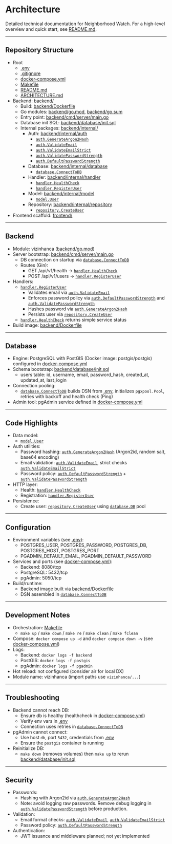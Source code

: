 # Architecture

Detailed technical documentation for Neighborhood Watch. For a high-level overview and quick start, see [README.md](README.md).

---

## Repository Structure

- Root
  - [.env](.env)
  - [.gitignore](.gitignore)
  - [docker-compose.yml](docker-compose.yml)
  - [Makefile](Makefile)
  - [README.md](README.md)
  - [ARCHITECTURE.md](ARCHITECTURE.md)
- Backend: [backend/](backend)
  - Build: [backend/Dockerfile](backend/Dockerfile)
  - Go modules: [backend/go.mod](backend/go.mod), [backend/go.sum](backend/go.sum)
  - Entry point: [backend/cmd/server/main.go](backend/cmd/server/main.go)
  - Database init SQL: [backend/database/init.sql](backend/database/init.sql)
  - Internal packages: [backend/internal/](backend/internal)
    - Auth: [backend/internal/auth](backend/internal/auth)
      - [`auth.GenerateArgon2Hash`](backend/internal/auth/password.go)
      - [`auth.ValidateEmail`](backend/internal/auth/validate_email.go)
      - [`auth.ValidateEmailStrict`](backend/internal/auth/validate_email.go)
      - [`auth.ValidatePasswordStrength`](backend/internal/auth/validate_password.go)
      - [`auth.DefaultPasswordStrength`](backend/internal/auth/validate_password.go)
    - Database: [backend/internal/database](backend/internal/database)
      - [`database.ConnectToDB`](backend/internal/database/db.go)
    - Handler: [backend/internal/handler](backend/internal/handler)
      - [`handler.HealthCheck`](backend/internal/handler/health_handler.go)
      - [`handler.RegisterUser`](backend/internal/handler/user_handler.go)
    - Model: [backend/internal/model](backend/internal/model)
      - [`model.User`](backend/internal/model/user_struct.go)
    - Repository: [backend/internal/repository](backend/internal/repository)
      - [`repository.CreateUser`](backend/internal/repository/user_repository.go)
- Frontend scaffold: [frontend/](frontend)

---

## Backend

- Module: vizinhanca ([backend/go.mod](backend/go.mod))
- Server bootstrap: [backend/cmd/server/main.go](backend/cmd/server/main.go)
  - DB connection on startup via [`database.ConnectToDB`](backend/internal/database/db.go)
  - Routes (Gin):
    - GET /api/v1/health → [`handler.HealthCheck`](backend/internal/handler/health_handler.go)
    - POST /api/v1/users → [`handler.RegisterUser`](backend/internal/handler/user_handler.go)
- Handlers:
  - [`handler.RegisterUser`](backend/internal/handler/user_handler.go)
    - Validates email via [`auth.ValidateEmail`](backend/internal/auth/validate_email.go)
    - Enforces password policy via [`auth.DefaultPasswordStrength`](backend/internal/auth/validate_password.go) and [`auth.ValidatePasswordStrength`](backend/internal/auth/validate_password.go)
    - Hashes password via [`auth.GenerateArgon2Hash`](backend/internal/auth/password.go)
    - Persists user via [`repository.CreateUser`](backend/internal/repository/user_repository.go)
  - [`handler.HealthCheck`](backend/internal/handler/health_handler.go) returns simple service status
- Build image: [backend/Dockerfile](backend/Dockerfile)

---

## Database

- Engine: PostgreSQL with PostGIS (Docker image: postgis/postgis) configured in [docker-compose.yml](docker-compose.yml)
- Schema bootstrap: [backend/database/init.sql](backend/database/init.sql)
  - users table: id, username, email, password_hash, created_at, updated_at, last_login
- Connection pooling:
  - [`database.ConnectToDB`](backend/internal/database/db.go) builds DSN from [.env](.env), initializes `pgxpool.Pool`, retries with backoff and health check (Ping)
- Admin tool: pgAdmin service defined in [docker-compose.yml](docker-compose.yml)

---

## Code Highlights

- Data model:
  - [`model.User`](backend/internal/model/user_struct.go)
- Auth utilities:
  - Password hashing: [`auth.GenerateArgon2Hash`](backend/internal/auth/password.go) (Argon2id, random salt, base64 encoding)
  - Email validation: [`auth.ValidateEmail`](backend/internal/auth/validate_email.go), strict checks [`auth.ValidateEmailStrict`](backend/internal/auth/validate_email.go)
  - Password policy: [`auth.DefaultPasswordStrength`](backend/internal/auth/validate_password.go) + [`auth.ValidatePasswordStrength`](backend/internal/auth/validate_password.go)
- HTTP layer:
  - Health: [`handler.HealthCheck`](backend/internal/handler/health_handler.go)
  - Registration: [`handler.RegisterUser`](backend/internal/handler/user_handler.go)
- Persistence:
  - Create user: [`repository.CreateUser`](backend/internal/repository/user_repository.go) using [`database.DB`](backend/internal/database/db.go) pool

---

## Configuration

- Environment variables (see [.env](.env)):
  - POSTGRES_USER, POSTGRES_PASSWORD, POSTGRES_DB, POSTGRES_HOST, POSTGRES_PORT
  - PGADMIN_DEFAULT_EMAIL, PGADMIN_DEFAULT_PASSWORD
- Services and ports (see [docker-compose.yml](docker-compose.yml)):
  - Backend: 8080/tcp
  - PostgreSQL: 5432/tcp
  - pgAdmin: 5050/tcp
- Build/runtime:
  - Backend image built via [backend/Dockerfile](backend/Dockerfile)
  - DSN assembled in [`database.ConnectToDB`](backend/internal/database/db.go)

---

## Development Notes

- Orchestration: [Makefile](Makefile)
  - `make up` / `make down` / `make re` / `make clean` / `make fclean`
- Compose: `docker compose up -d` and `docker compose down -v` (see [docker-compose.yml](docker-compose.yml))
- Logs:
  - Backend: `docker logs -f backend`
  - PostGIS: `docker logs -f postgis`
  - pgAdmin: `docker logs -f pgadmin`
- Hot reload: not configured (consider air for local DX)
- Module name: vizinhanca (import paths use `vizinhanca/...`)

---

## Troubleshooting

- Backend cannot reach DB:
  - Ensure db is healthy (healthcheck in [docker-compose.yml](docker-compose.yml))
  - Verify env vars in [.env](.env)
  - Connection uses retries in [`database.ConnectToDB`](backend/internal/database/db.go)
- pgAdmin cannot connect:
  - Use host `db`, port `5432`, credentials from [.env](.env)
  - Ensure the `postgis` container is running
- Reinitialize DB:
  - `make down` (removes volumes) then `make up` to rerun [backend/database/init.sql](backend/database/init.sql)

---

## Security

- Passwords:
  - Hashing with Argon2id via [`auth.GenerateArgon2Hash`](backend/internal/auth/password.go)
  - Note: avoid logging raw passwords. Remove debug logging in [`auth.ValidatePasswordStrength`](backend/internal/auth/validate_password.go) before production.
- Validation:
  - Email format checks: [`auth.ValidateEmail`](backend/internal/auth/validate_email.go), [`auth.ValidateEmailStrict`](backend/internal/auth/validate_email.go)
  - Password policy: [`auth.DefaultPasswordStrength`](backend/internal/auth/validate_password.go)
- Authentication:
  - JWT issuance and middleware planned; not yet implemented